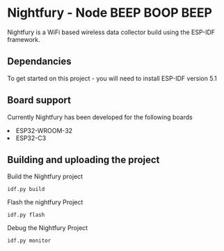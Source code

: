 # Nightfury - Node BEEP BOOP BEEP

Nightfury is a WiFi based wireless data collector build using the ESP-IDF framework. 

## Dependancies

To get started on this project - you will need to install ESP-IDF version 5.1

## Board support

Currently Nightfury has been developed for the following boards

<li> ESP32-WROOM-32 <br>
<li> ESP32-C3

## Building and uploading the project

Build the Nightfury project

```
idf.py build
```

Flash the nightfury Project

```
idf.py flash
```

Debug the Nightfury Project

```
idf.py monitor
```